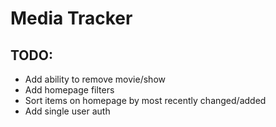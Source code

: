 # Media Tracker

## TODO:
- Add ability to remove movie/show
- Add homepage filters
- Sort items on homepage by most recently changed/added
- Add single user auth